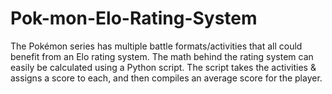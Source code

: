 # Pok-mon-Elo-Rating-System
The Pokémon series has multiple battle formats/activities that all could benefit from an Elo rating system. The math behind the rating system can easily be calculated using a Python script. The script takes the activities &amp; assigns a score to each, and then compiles an average score for the player.
